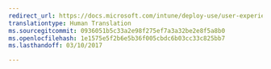 ```yaml
---
redirect_url: https://docs.microsoft.com/intune/deploy-use/user-experience-for-mam-enabled-ios-apps-with-microsoft-intune
translationtype: Human Translation
ms.sourcegitcommit: 0936051b5c33a2e98f275ef7a3a32be2e8f5a8b0
ms.openlocfilehash: 1e1575e5f2b6e5b36f005cbdc6b03cc33c825bb7
ms.lasthandoff: 03/10/2017

---
```


